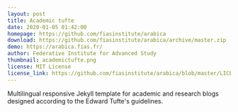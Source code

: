```yaml
---
layout: post
title: Academic tufte
date: 2020-01-05 01:42:00
homepage: https://github.com/fiasinstitute/arabica
download: https://github.com/fiasinstitute/arabica/archive/master.zip
demo: https://arabica.fias.fr/
author: Federative Institute for Advanced Study
thumbnail: academictufte.png
license: MIT License
license_link: https://github.com/fiasinstitute/arabica/blob/master/LICENSE
---
```


Multilingual responsive Jekyll template for academic and research blogs designed according to the Edward Tufte's  guidelines.
